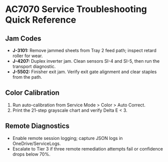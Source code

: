 # AC7070 Service Troubleshooting Quick Reference

## Jam Codes
- **J-3101:** Remove jammed sheets from Tray 2 feed path; inspect retard roller for wear.
- **J-4207:** Duplex inverter jam. Clean sensors SI-4 and SI-5, then run the transport diagnostic.
- **J-5502:** Finisher exit jam. Verify exit gate alignment and clear staples from the path.

## Color Calibration
1. Run auto-calibration from Service Mode > Color > Auto Correct.
2. Print the 21-step grayscale chart and verify Delta E < 3.

## Remote Diagnostics
- Enable remote session logging; capture JSON logs in OneDrive/ServiceLogs.
- Escalate to Tier 3 if three remote remediation attempts fail or confidence drops below 70%.
